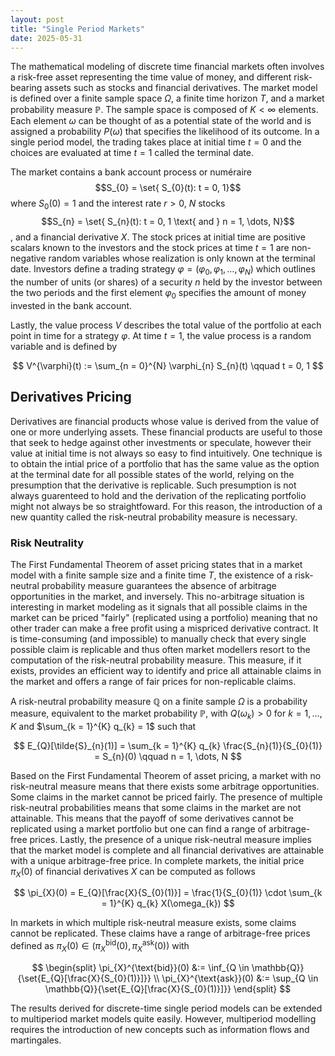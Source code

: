 ```yaml
---
layout: post
title: "Single Period Markets"
date: 2025-05-31
---
```


The mathematical modeling of discrete time financial markets often involves a risk-free asset representing the time value of money, and different risk-bearing assets such as stocks and financial derivatives. The market model is defined over a finite sample space $\Omega$, a finite time horizon $T$, and a market probability measure $\mathbb{P}$. The sample space is composed of $K < \infty$ elements. Each element $\omega$ can be thought of as a potential state of the world and is assigned a probability $P(\omega)$ that specifies the likelihood of its outcome. In a single period model, the trading takes place at initial time $t = 0$ and the choices are evaluated at time $t = 1$ called the terminal date.

The market contains a bank account process or numéraire 
$$S_{0} = \set{ S_{0}(t): t = 0, 1}$$ where $S_{0}(0) = 1$ and the interest rate $r > 0$, $N$ stocks 
$$S_{n} = \set{ S_{n}(t): t = 0, 1 \text{ and } n = 1, \dots, N}$$, and a financial derivative $X$. The stock prices at initial time are positive scalars known to the investors and the stock prices at time $t = 1$ are non-negative random variables whose realization is only known at the terminal date. Investors define a trading strategy $\varphi = (\varphi_{0}, \varphi_{1}, \dots ,\varphi_{N})$ which outlines the number of units (or shares) of a security $n$ held by the investor between the two periods and the first element $\varphi_{0}$ specifies the amount of money invested in the bank account.

Lastly, the value process $V$ describes the total value of the portfolio at each point in time for a strategy $\varphi$. At time $t = 1$, the value process is a random variable  and is defined by

$$
V^{\varphi}(t) := \sum_{n = 0}^{N} \varphi_{n} S_{n}(t) \qquad t = 0, 1
$$

## Derivatives Pricing

Derivatives are financial products whose value is derived from the value of one or more underlying assets. These financial products are useful to those that seek to hedge against other investments or speculate, however their value at initial time is not always so easy to find intuitively. One technique is to obtain the intial price of a portfolio that has the same value as the option at the terminal date for all possible states of the world, relying on the presumption that the derivative is replicable. Such presumption is not always guarenteed to hold and the derivation of the replicating portfolio might not always be so straightfoward. For this reason, the introduction of a new quantity called the risk-neutral probability measure is necessary.

### Risk Neutrality

The First Fundamental Theorem of asset pricing states that in a market model with a finite sample size and a finite time $T$, the existence of a risk-neutral probability measure guarantees the absence of arbitrage opportunities in the market, and inversely. This no-arbitrage situation is interesting in market modeling as it signals that all possible claims in the market can be priced "fairly" (replicated using a portfolio) meaning that no other trader can make a free profit using a mispriced derivative contract. It is time-consuming (and impossible) to manually check that every single possible claim is replicable and thus often market modellers resort to the computation of the risk-neutral probability measure. This measure, if it exists, provides an efficient way to identify and price all attainable claims in the market and offers a range of fair prices for non-replicable claims. 

A risk-neutral probability measure $\mathbb{Q}$ on a finite sample $\Omega$ is a probability measure, equivalent to the market probability $\mathbb{P}$, with $Q(\omega_{k}) > 0$ for $k = 1, \dots, K$ and $\sum_{k = 1}^{K} q_{k} = 1$ such that

$$
E_{Q}[\tilde{S}_{n}(1)] = \sum_{k = 1}^{K} q_{k} \frac{S_{n}(1)}{S_{0}(1)} = S_{n}(0) \qquad n = 1, \dots, N
$$

Based on the First Fundamental Theorem of asset pricing, a market with no risk-neutral measure means that there exists some arbitrage opportunities. Some claims in the market cannot be priced fairly. The presence of multiple risk-neutral probabilities means that some claims in the market are not attainable. This means that the payoff of some derivatives cannot be replicated using a market portfolio but one can find a range of arbitrage-free prices. Lastly, the presence of a unique risk-neutral measure implies that the market model is complete and all financial derivatives are attainable with a unique arbitrage-free price. In complete markets, the initial price $\pi_{X}(0)$ of financial derivatives $X$ can be computed as follows

$$
\pi_{X}(0) = E_{Q}[\frac{X}{S_{0}(1)}] = \frac{1}{S_{0}(1)} \cdot \sum_{k = 1}^{K} q_{k} X(\omega_{k})
$$

In markets in which multiple risk-neutral measure exists, some claims cannot be replicated. These claims have a range of arbitrage-free prices defined as $\pi_{X}(0) \in (\pi_{X}^{\text{bid}}(0), \pi_{X}^{\text{ask}}(0))$ with

$$
\begin{split}
\pi_{X}^{\text{bid}}(0) &:= \inf_{Q \in \mathbb{Q}}{\set{E_{Q}[\frac{X}{S_{0}(1)}]}}
\\
\pi_{X}^{\text{ask}}(0) &:= \sup_{Q \in \mathbb{Q}}{\set{E_{Q}[\frac{X}{S_{0}(1)}]}}
\end{split}
$$

The results derived for discrete-time single period models can be extended to multiperiod market models quite easily. However, multiperiod modelling requires the introduction of new concepts such as information flows and martingales.